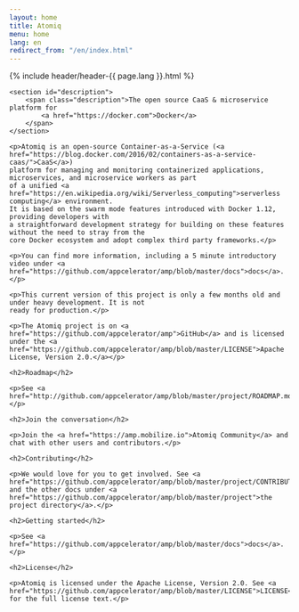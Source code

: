 ```yaml
---
layout: home
title: Atomiq
menu: home
lang: en
redirect_from: "/en/index.html"
---
```

<section id="home-content">
    {% include header/header-{{ page.lang }}.html %}
    <div id="overlay"></div>

    <section id="description">
        <span class="description">The open source CaaS & microservice platform for
            <a href="https://docker.com">Docker</a>
        </span>
    </section>

    <p>Atomiq is an open-source Container-as-a-Service (<a href="https://blog.docker.com/2016/02/containers-as-a-service-caas/">CaaS</a>)
    platform for managing and monitoring containerized applications,  microservices, and microservice workers as part
    of a unified <a href="https://en.wikipedia.org/wiki/Serverless_computing">serverless computing</a> environment.
    It is based on the swarm mode features introduced with Docker 1.12, providing developers with
    a straightforward development strategy for building on these features without the need to stray from the
    core Docker ecosystem and adopt complex third party frameworks.</p>

    <p>You can find more information, including a 5 minute introductory video under <a href="https://github.com/appcelerator/amp/blob/master/docs">docs</a>.</p>

    <p>This current version of this project is only a few months old and under heavy development. It is not
    ready for production.</p>

    <p>The Atomiq project is on <a href="https://github.com/appcelerator/amp">GitHub</a> and is licensed under the <a href="https://github.com/appcelerator/amp/blob/master/LICENSE">Apache License, Version 2.0.</a></p>

    <h2>Roadmap</h2>

    <p>See <a href="http://github.com/appcelerator/amp/blob/master/project/ROADMAP.md">ROADMAP</a>.</p>

    <h2>Join the conversation</h2>

    <p>Join the <a href="https://amp.mobilize.io">Atomiq Community</a> and chat with other users and contributors.</p>

    <h2>Contributing</h2>

    <p>We would love for you to get involved. See <a href="https://github.com/appcelerator/amp/blob/master/project/CONTRIBUTING.md">CONTRIBUTING</a> and the other docs under <a href="https://github.com/appcelerator/amp/blob/master/project">the project directory</a>.</p>

    <h2>Getting started</h2>

    <p>See <a href="https://github.com/appcelerator/amp/blob/master/docs">docs</a>.</p>

    <h2>License</h2>

    <p>Atomiq is licensed under the Apache License, Version 2.0. See <a href="https://github.com/appcelerator/amp/blob/master/LICENSE">LICENSE</a>
    for the full license text.</p>
</section>


<!--
<section id="announcements">
  {% include announcement/announcement-{{ page.lang }}.md %}
</section>
-->
